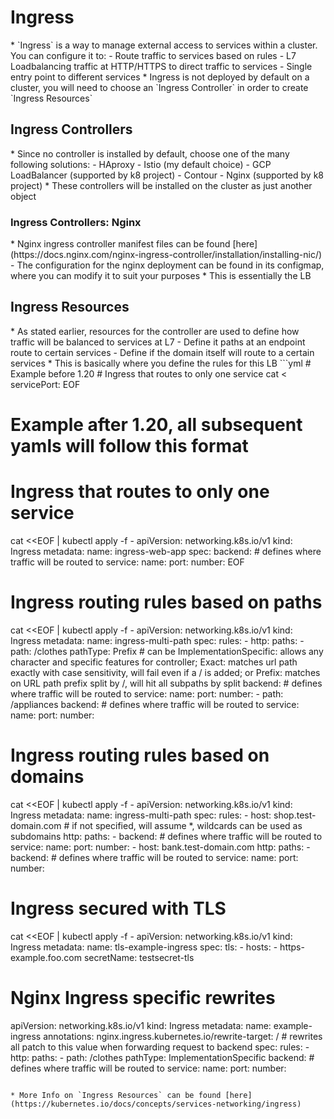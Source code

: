 <h1>Ingress</h1>
* `Ingress` is a way to manage external access to services within a cluster. You can configure it to:
  - Route traffic to services based on rules
  - L7 Loadbalancing traffic at HTTP/HTTPS to direct traffic to services
  - Single entry point to different services
* Ingress is not deployed by default on a cluster, you will need to choose an `Ingress Controller` in order to create `Ingress Resources`

<h2>Ingress Controllers</h2>
* Since no controller is installed by default, choose one of the many following solutions:
  - HAproxy
  - Istio (my default choice)
  - GCP LoadBalancer (supported by k8 project)
  - Contour
  - Nginx (supported by k8 project)
* These controllers will be installed on the cluster as just another object

<h3>Ingress Controllers: Nginx</h3>
* Nginx ingress controller manifest files can be found [here](https://docs.nginx.com/nginx-ingress-controller/installation/installing-nic/)
  - The configuration for the nginx deployment can be found in its configmap, where you can modify it to suit your purposes
* This is essentially the LB

<h2>Ingress Resources</h2>
* As stated earlier, resources for the controller are used to define how traffic will be balanced to services at L7
  - Define it paths at an endpoint route to certain services
  - Define if the domain itself will route to a certain services
* This is basically where you define the rules for this LB
  ```yml
  # Example before 1.20
  # Ingress that routes to only one service
  cat <<EOF | kubectl apply -f -
  apiVersion: extensions/v1beta1
  kind: Ingress
  metadata:
    name: ingress-web-app
  spec:
    backend: # defines where traffic will be routed to
      serviceName: <service-name>
      servicePort: <service-port>
  EOF

  # Example after 1.20, all subsequent yamls will follow this format
  # Ingress that routes to only one service
  cat <<EOF | kubectl apply -f -
  apiVersion: networking.k8s.io/v1
  kind: Ingress
  metadata:
    name: ingress-web-app
  spec:
    backend: # defines where traffic will be routed to
      service:
        name: <service-name>
        port: 
          number: <service-port>
  EOF

  # Ingress routing rules based on paths
  cat <<EOF | kubectl apply -f -
  apiVersion: networking.k8s.io/v1
  kind: Ingress
  metadata:
    name: ingress-multi-path
  spec:
    rules:
    - http:
        paths:
        - path: /clothes
          pathType: Prefix # can be ImplementationSpecific: allows any character and specific features for controller; Exact: matches url path exactly with case sensitivity, will fail even if a / is added; or Prefix: matches on URL path prefix split by /, will hit all subpaths by split
          backend: # defines where traffic will be routed to
            service:
              name: <service-name>
              port: 
                number: <service-port>
        - path: /appliances
          backend: # defines where traffic will be routed to
            service:
              name: <service-name>
              port: 
                number: <service-port>

  # Ingress routing rules based on domains
  cat <<EOF | kubectl apply -f -
  apiVersion: networking.k8s.io/v1
  kind: Ingress
  metadata:
    name: ingress-multi-path
  spec:
    rules:
    - host: shop.test-domain.com # if not specified, will assume *, wildcards can be used as subdomains
      http:
        paths:
        - backend: # defines where traffic will be routed to
            service:
              name: <service-name>
              port: 
                number: <service-port>
    - host: bank.test-domain.com
      http:
        paths:
        - backend: # defines where traffic will be routed to
            service:
              name: <service-name>
              port:
                number: <service-port>

  # Ingress secured with TLS
  cat <<EOF | kubectl apply -f -
  apiVersion: networking.k8s.io/v1
  kind: Ingress
  metadata:
    name: tls-example-ingress
  spec:
    tls:
    - hosts:
      - https-example.foo.com
      secretName: testsecret-tls
  
  # Nginx Ingress specific rewrites
  apiVersion: networking.k8s.io/v1
  kind: Ingress
  metadata:
    name: example-ingress
    annotations:
      nginx.ingress.kubernetes.io/rewrite-target: / # rewrites all patch to this value when forwarding request to backend
  spec:
    rules:
    - http:
        paths:
        - path: /clothes
          pathType: ImplementationSpecific
          backend: # defines where traffic will be routed to
            service:
              name: <service-name>
              port:
                number: <service-port>
  ```

* More Info on `Ingress Resources` can be found [here](https://kubernetes.io/docs/concepts/services-networking/ingress)
